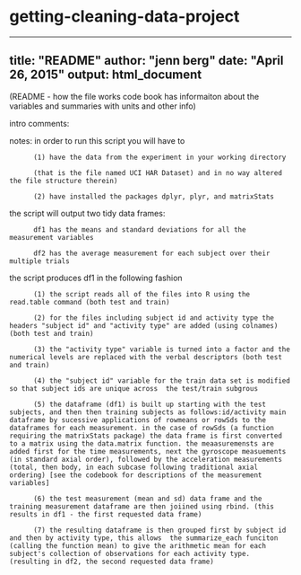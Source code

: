 # getting-cleaning-data-project
---
title: "README"
author: "jenn berg"
date: "April 26, 2015"
output: html_document
---
(README - how the file works code book has informaiton about the variables and summaries with units and other info)

intro comments: 

notes: in order to run this script you will have to

          (1) have the data from the experiment in your working directory  
          
          (that is the file named UCI HAR Dataset) and in no way altered the file structure therein)
          
          (2) have installed the packages dplyr, plyr, and matrixStats

the script will output two tidy data frames: 

          df1 has the means and standard deviations for all the measurement variables 
          
          df2 has the average measurement for each subject over their multiple trials
          
          
the script produces df1 in the following fashion

          (1) the script reads all of the files into R using the read.table command (both test and train)
          
          (2) for the files including subject id and activity type the headers "subject id" and "activity type" are added (using colnames) (both test and train)
          
          (3) the "activity type" variable is turned into a factor and the numerical levels are replaced with the verbal descriptors (both test and train)
          
          (4) the "subject id" variable for the train data set is modified so that subject ids are unique across  the test/train subgrous
          
          (5) the dataframe (df1) is built up starting with the test subjects, and then then training subjects as follows:id/activity main dataframe by sucessive applications of rowmeans or rowSds to the dataframes for each measurement. in the case of rowSds (a function requiring the matrixStats package) the data frame is first converted to a matrix using the data.matrix function. the meaasuremensts are added first for the time measurements, next the gyroscope measuements (in standard axial order), followed by the acceleration measurements (total, then body, in each subcase following traditional axial ordering) [see the codebook for descriptions of the measurement variables]
          
          (6) the test measurement (mean and sd) data frame and the training measurement dataframe are then joiined using rbind. (this results in df1 - the first requested data frame)
          
          (7) the resulting dataframe is then grouped first by subject id and then by activity type, this allows  the summarize_each funciton (calling the function mean) to give the arithmetic mean for each subject's collection of observations for each activity type. (resulting in df2, the second requested data frame)
          
